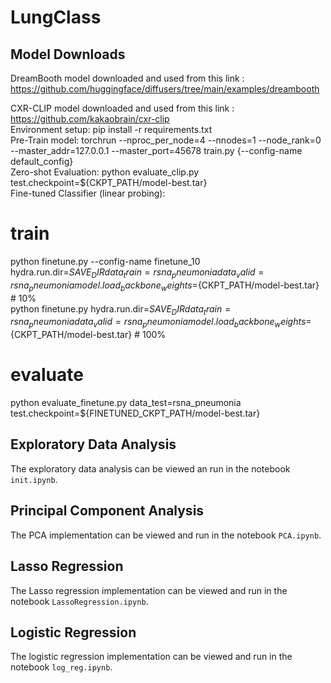 # LungClass

## Model Downloads
DreamBooth model downloaded and used from this link :<br> https://github.com/huggingface/diffusers/tree/main/examples/dreambooth <br>


CXR-CLIP model downloaded and used from this link :<br> https://github.com/kakaobrain/cxr-clip <br>
Environment setup: pip install -r requirements.txt<br>
Pre-Train model: torchrun --nproc_per_node=4 --nnodes=1 --node_rank=0 --master_addr=127.0.0.1 --master_port=45678 train.py {--config-name default_config}<br>
Zero-shot Evaluation: python evaluate_clip.py test.checkpoint=${CKPT_PATH/model-best.tar}<br>
Fine-tuned Classifier (linear probing):<br>
# train<br>
python finetune.py --config-name finetune_10 hydra.run.dir=${SAVE_DIR} data_train=rsna_pneumonia data_valid=rsna_pneumonia model.load_backbone_weights=${CKPT_PATH/model-best.tar} # 10%<br>
python finetune.py hydra.run.dir=${SAVE_DIR} data_train=rsna_pneumonia data_valid=rsna_pneumonia model.load_backbone_weights=${CKPT_PATH/model-best.tar} # 100%<br>
# evaluate<br>
python evaluate_finetune.py data_test=rsna_pneumonia test.checkpoint=${FINETUNED_CKPT_PATH/model-best.tar}<br>



## Exploratory Data Analysis
The exploratory data analysis can be viewed an run in the notebook `init.ipynb`.

## Principal Component Analysis
The PCA implementation can be viewed and run in the notebook `PCA.ipynb`.

## Lasso Regression 
The Lasso regression implementation can be viewed and run in the notebook `LassoRegression.ipynb`.

## Logistic Regression
The logistic regression implementation can be viewed and run in the notebook `log_reg.ipynb`.

